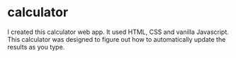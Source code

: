 # calculator
I created this calculator web app.
It used HTML, CSS and vanilla Javascript.
This calculator was designed to figure out how to automatically update the results as you type.
